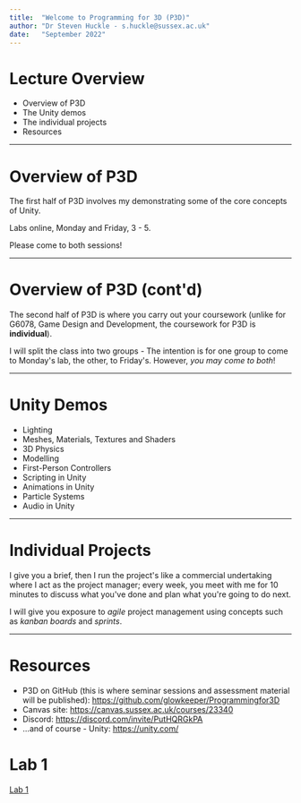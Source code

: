 ```yaml
---
title:  "Welcome to Programming for 3D (P3D)"
author: "Dr Steven Huckle - s.huckle@sussex.ac.uk"
date:   "September 2022"
---
```


# Lecture Overview

+ Overview of P3D
+ The Unity demos
+ The individual projects
+ Resources

- - -

# Overview of P3D

The first half of P3D involves my demonstrating some of the core concepts of Unity.

Labs online, Monday and Friday, 3 - 5.

Please come to both sessions!

- - -

# Overview of P3D (cont'd)

The second half of P3D is where you carry out your coursework (unlike for G6078, Game Design and Development, the coursework for P3D is **individual**).

I will split the class into two groups - The intention is for one group to come to Monday's lab, the other, to Friday's. However, _you may come to both_!

- - -

# Unity Demos

+ Lighting
+ Meshes, Materials, Textures and Shaders
+ 3D Physics
+ Modelling
+ First-Person Controllers
+ Scripting in Unity
+ Animations in Unity
+ Particle Systems
+ Audio in Unity

- - -

# Individual Projects

I give you a brief, then I run the project's like a commercial undertaking where I act as the project manager; every week, you meet with me for 10 minutes to discuss what you've done and plan what you're going to do next.

I will give you exposure to _agile_ project management using concepts such as _kanban boards_ and _sprints_.

- - -

# Resources

+ P3D on GitHub (this is where seminar sessions and assessment material will be published): https://github.com/glowkeeper/Programmingfor3D
+ Canvas site: https://canvas.sussex.ac.uk/courses/23340
+ Discord: https://discord.com/invite/PutHQRGkPA
+ ...and of course - Unity: https://unity.com/

# Lab 1

[Lab 1](https://github.com/glowkeeper/Programmingfor3D/blob/main/docs/labs/week1Session1.md)
